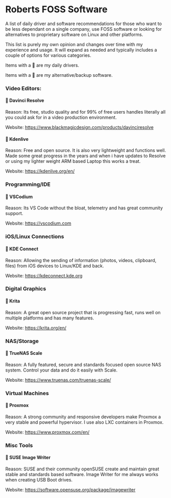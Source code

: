 # Roberts FOSS Software
A list of daily driver and software recommendations for those who want to be less dependant on a single company, use FOSS software or looking for alternatives to proprietary software on Linux and other platforms.

This list is purely my own opinion and changes over time with my experience and usage. It will expand as needed and typically includes a couple of options for various categories.

Items with a :blue_car: are my daily drivers.

Items with a :floppy_disk: are my alternative/backup software.

### Video Editors:

#### :blue_car: Davinci Resolve

Reason:
Its free, studio quality and for 99% of free users handles literally all you could ask for in a video production environment. 

Website: https://www.blackmagicdesign.com/products/davinciresolve

#### :floppy_disk: Kdenlive

Reason:
Free and open source. It is also very lightweight and functions well. Made some great progress in the years and when i have updates to Resolve or using my lighter weight ARM based Laptop this works a treat.

Website: https://kdenlive.org/en/

### Programming/IDE

#### :blue_car: VSCodium

Reason:
Its VS Code without the bloat, telemetry and has great community support. 

Website: https://vscodium.com

### iOS/Linux Connections

#### :blue_car: KDE Connect

Reason:
Allowing the sending of information (photos, videos, clipboard, files) from iOS devices to Linux/KDE and back. 

Website: https://kdeconnect.kde.org

### Digital Graphics

#### :blue_car: Krita

Reason:
A great open source project that is progressing fast, runs well on multiple platforms and has many features.  

Website: https://krita.org/en/

### NAS/Storage

#### :blue_car: TrueNAS Scale

Reason:
A fully featured, secure and standards focused open source NAS system. Control your data and do it easily with Scale. 

Website: https://www.truenas.com/truenas-scale/

### Virtual Machines

#### :blue_car: Proxmox

Reason:
A strong community and responsive developers make Proxmox a very stable and powerful hypervisor. I use also LXC containers in Proxmox. 

Website: https://www.proxmox.com/en/

### Misc Tools

#### :blue_car: SUSE Image Writer

Reason:
SUSE and their community openSUSE create and maintain great stable and standards based software. Image Writer for me always works when creating USB Boot drives. 

Website: https://software.opensuse.org/package/imagewriter

